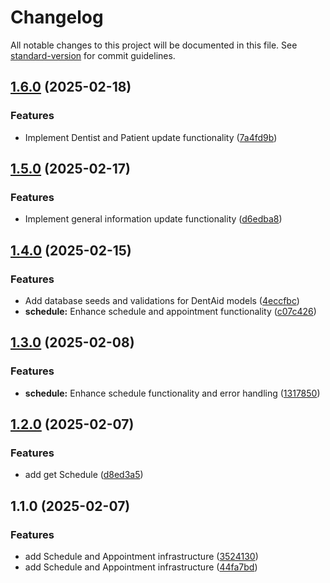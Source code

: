 # Changelog

All notable changes to this project will be documented in this file. See [standard-version](https://github.com/conventional-changelog/standard-version) for commit guidelines.

## [1.6.0](https://github.com/MaiGdev/dentaid_node_mongodb_api/compare/v1.5.0...v1.6.0) (2025-02-18)


### Features

* Implement Dentist and Patient update functionality ([7a4fd9b](https://github.com/MaiGdev/dentaid_node_mongodb_api/commit/7a4fd9b91232f2e51dd275f69786b8d5eaebd8bc))

## [1.5.0](https://github.com/MaiGdev/dentaid_node_mongodb_api/compare/v1.4.2...v1.5.0) (2025-02-17)


### Features

* Implement general information update functionality ([d6edba8](https://github.com/MaiGdev/dentaid_node_mongodb_api/commit/d6edba85b6ca028cc39e441b5a08d7d26bb844b7))

## [1.4.0](https://github.com/MaiGdev/dentaid_node_mongodb_api/compare/v1.3.0...v1.4.0) (2025-02-15)


### Features

* Add database seeds and validations for DentAid models ([4eccfbc](https://github.com/MaiGdev/dentaid_node_mongodb_api/commit/4eccfbcd8189133d3fe3896682a93da580eed04a))
* **schedule:** Enhance schedule and appointment functionality ([c07c426](https://github.com/MaiGdev/dentaid_node_mongodb_api/commit/c07c426315075f48fc0c87fefbda75da1160937a))

## [1.3.0](https://github.com/MaiGdev/dentaid_node_mongodb_api/compare/v1.2.0...v1.3.0) (2025-02-08)


### Features

* **schedule:** Enhance schedule functionality and error handling ([1317850](https://github.com/MaiGdev/dentaid_node_mongodb_api/commit/13178509d469c23b1f390456e57f12945fe0b789))

## [1.2.0](https://github.com/MaiGdev/dentaid_node_mongodb_api/compare/v1.1.0...v1.2.0) (2025-02-07)


### Features

* add get Schedule ([d8ed3a5](https://github.com/MaiGdev/dentaid_node_mongodb_api/commit/d8ed3a5ca5af7c726c09a9fb793371a392b7a04f))

## 1.1.0 (2025-02-07)


### Features

* add Schedule and Appointment infrastructure ([3524130](https://github.com/MaiGdev/dentaid_node_mongodb_api/commit/35241308e344da9259f13c06a0a09c056496b022))
* add Schedule and Appointment infrastructure ([44fa7bd](https://github.com/MaiGdev/dentaid_node_mongodb_api/commit/44fa7bd3d828143ae8a302f1215ba8be699fa3e8))

